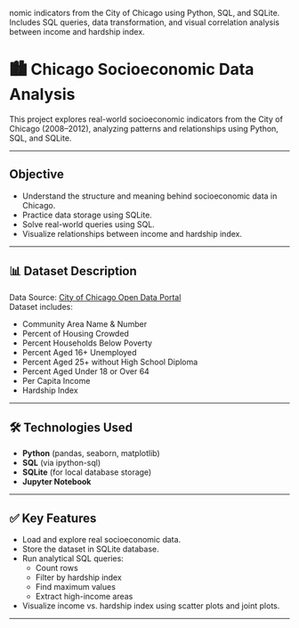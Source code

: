nomic indicators from the City of Chicago using Python, SQL, and SQLite. Includes SQL queries, data transformation, and visual correlation analysis between income and hardship index.

# 🏙️ Chicago Socioeconomic Data Analysis

This project explores real-world socioeconomic indicators from the City of Chicago (2008–2012), analyzing patterns and relationships using Python, SQL, and SQLite.

---

##  Objective

- Understand the structure and meaning behind socioeconomic data in Chicago.
- Practice data storage using SQLite.
- Solve real-world queries using SQL.
- Visualize relationships between income and hardship index.

---

## 📊 Dataset Description

Data Source: [City of Chicago Open Data Portal](https://data.cityofchicago.org/)  
Dataset includes:
- Community Area Name & Number
- Percent of Housing Crowded
- Percent Households Below Poverty
- Percent Aged 16+ Unemployed
- Percent Aged 25+ without High School Diploma
- Percent Aged Under 18 or Over 64
- Per Capita Income
- Hardship Index

---

## 🛠️ Technologies Used

- **Python** (pandas, seaborn, matplotlib)
- **SQL** (via ipython-sql)
- **SQLite** (for local database storage)
- **Jupyter Notebook**

---

## ✅ Key Features

- Load and explore real socioeconomic data.
- Store the dataset in SQLite database.
- Run analytical SQL queries:
  - Count rows
  - Filter by hardship index
  - Find maximum values
  - Extract high-income areas
- Visualize income vs. hardship index using scatter plots and joint plots.

---

